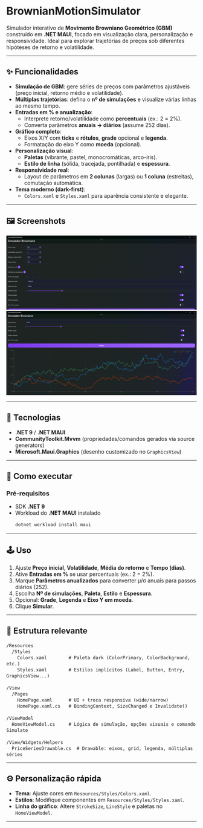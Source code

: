 # BrownianMotionSimulator

Simulador interativo de **Movimento Browniano Geométrico (GBM)** construído em **.NET MAUI**, focado em visualização clara, personalização e responsividade. Ideal para explorar trajetórias de preços sob diferentes hipóteses de retorno e volatilidade.

---

## ✨ Funcionalidades

- **Simulação de GBM**: gere séries de preços com parâmetros ajustáveis (preço inicial, retorno médio e volatilidade).
- **Múltiplas trajetórias**: defina o **nº de simulações** e visualize várias linhas ao mesmo tempo.
- **Entradas em % e anualização**:
  - Interprete retorno/volatilidade como **percentuais** (ex.: 2 = 2%).
  - Converta parâmetros **anuais → diários** (assume 252 dias).
- **Gráfico completo**:
  - Eixos X/Y com **ticks** e **rótulos**, **grade** opcional e **legenda**.
  - Formatação do eixo Y como **moeda** (opcional).
- **Personalização visual**:
  - **Paletas** (vibrante, pastel, monocromáticas, arco-íris).
  - **Estilo de linha** (sólida, tracejada, pontilhada) e **espessura**.
- **Responsividade real**:
  - Layout de parâmetros em **2 colunas** (largas) ou **1 coluna** (estreitas), comutação automática.
- **Tema moderno (dark-first)**:
  - `Colors.xaml` e `Styles.xaml` para aparência consistente e elegante.

---

## 🖼️ Screenshots

![Tela principal](docs/screen-01.png)
![Personalização e múltiplas simulações](docs/screen-02.png)

---

## 🧩 Tecnologias

- **.NET 9** / **.NET MAUI**
- **CommunityToolkit.Mvvm** (propriedades/comandos gerados via source generators)
- **Microsoft.Maui.Graphics** (desenho customizado no `GraphicsView`)

---

## 🚀 Como executar

### Pré-requisitos
- SDK **.NET 9**
- Workload do **.NET MAUI** instalado
  ```bash
  dotnet workload install maui
  ```
---

## 🕹️ Uso

1. Ajuste **Preço inicial**, **Volatilidade**, **Média do retorno** e **Tempo (dias)**.
2. Ative **Entradas em %** se usar percentuais (ex.: 2 = 2%).
3. Marque **Parâmetros anualizados** para converter μ/σ anuais para passos diários (252).
4. Escolha **Nº de simulações**, **Paleta**, **Estilo** e **Espessura**.
5. Opcional: **Grade**, **Legenda** e **Eixo Y em moeda**.
6. Clique **Simular**.

---

## 🧱 Estrutura relevante

```
/Resources
  /Styles
    Colors.xaml        # Paleta dark (ColorPrimary, ColorBackground, etc.)
    Styles.xaml        # Estilos implícitos (Label, Button, Entry, GraphicsView...)

/View
  /Pages
    HomePage.xaml      # UI + troca responsiva (wide/narrow)
    HomePage.xaml.cs   # BindingContext, SizeChanged e Invalidate()

/ViewModel
  HomeViewModel.cs     # Lógica de simulação, opções visuais e comando Simulate

/View/Widgets/Helpers
  PriceSeriesDrawable.cs  # Drawable: eixos, grid, legenda, múltiplas séries
```

---

## ⚙️ Personalização rápida

- **Tema**: Ajuste cores em `Resources/Styles/Colors.xaml`.
- **Estilos**: Modifique componentes em `Resources/Styles/Styles.xaml`.
- **Linha do gráfico**: Altere `StrokeSize`, `LineStyle` e paletas no `HomeViewModel`.

---

